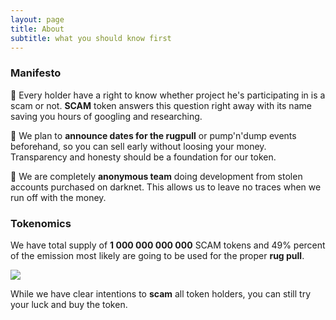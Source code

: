 ```yaml
---
layout: page
title: About
subtitle: what you should know first
---
```


### Manifesto

🤩 Every holder have a right to know whether project he's participating in is a scam or not. **SCAM** token answers this question right away with its name saving you hours of googling and researching.

🤩 We plan to **announce dates for the rugpull** or pump'n'dump events beforehand, so you can sell early without loosing your money. Transparency and honesty should be a foundation for our token.

🤩 We are completely **anonymous team** doing development from stolen accounts purchased on darknet. This allows us to leave no traces when we run off with the money.

### Tokenomics

We have total supply of **1 000 000 000 000** SCAM tokens and 49% percent of the emission most likely are going to be used for the proper **rug pull**.

<img src="{{ '/assets/img/tokenomics.png' | prepend: site.baseurl }}" id="tokenomics-img">

While we have clear intentions to **scam** all token holders, you can still try your luck and buy the token.
